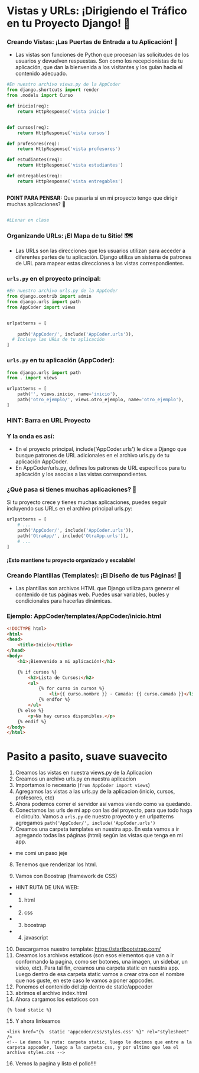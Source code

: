 # Vistas y URLs: ¡Dirigiendo el Tráfico en tu Proyecto Django! 🚦
### Creando Vistas: ¡Las Puertas de Entrada a tu Aplicación! 🚪
- Las vistas son funciones de Python que procesan las solicitudes de los usuarios y devuelven respuestas. Son como los recepcionistas de tu aplicación, que dan la bienvenida a los visitantes y los guían hacia el contenido adecuado.

```python
#En nuestro archivo views.py de la AppCoder
from django.shortcuts import render
from .models import Curso

def inicio(req):
    return HttpResponse('vista inicio')


def cursos(req):
    return HttpResponse('vista cursos')

def profesores(req):
    return HttpResponse('vista profesores')

def estudiantes(req):
    return HttpResponse('vista estudiantes')

def entregables(req):
    return HttpResponse('vista entregables')



```

**POINT PARA PENSAR:** Que pasaría si en mi proyecto tengo que dirigir muchas aplicaciones? 🤔

```python

#LLenar en clase

```


### Organizando URLs: ¡El Mapa de tu Sitio! 🗺️
- Las URLs son las direcciones que los usuarios utilizan para acceder a diferentes partes de tu aplicación. Django utiliza un sistema de patrones de URL para mapear estas direcciones a las vistas correspondientes.


### `urls.py` en el proyecto principal:

```python
#En nuestro archivo urls.py de la AppCoder
from django.contrib import admin
from django.urls import path
from AppCoder import views


urlpatterns = [
   
    path('AppCoder/', include('AppCoder.urls')),   
  # Incluye las URLs de tu aplicación
]
```

### `urls.py` en tu aplicación (AppCoder):

```python
from django.urls import path
from . import views

urlpatterns = [
    path('', views.inicio, name='inicio'),
    path('otro_ejemplo/', views.otro_ejemplo, name='otro_ejemplo'),
]
```

### HINT: Barra en URL Proyecto


### Y la onda es así:

- En el proyecto principal, include('AppCoder.urls') le dice a Django que busque patrones de URL adicionales en el archivo urls.py de tu aplicación AppCoder.
- En AppCoder/urls.py, defines los patrones de URL específicos para tu aplicación y los asocias a las vistas correspondientes.

### ¿Qué pasa si tienes muchas aplicaciones? 🤔
Si tu proyecto crece y tienes muchas aplicaciones, puedes seguir incluyendo sus URLs en el archivo principal urls.py:

```python
urlpatterns = [
    # ...
    path('AppCoder/', include('AppCoder.urls')),
    path('OtraApp/', include('OtraApp.urls')),
    # ...
]
```

#### ¡Esto mantiene tu proyecto organizado y escalable!

### Creando Plantillas (Templates): ¡El Diseño de tus Páginas! 🎨
- Las plantillas son archivos HTML que Django utiliza para generar el contenido de tus páginas web. Puedes usar variables, bucles y condicionales para hacerlas dinámicas.

### Ejemplo: AppCoder/templates/AppCoder/inicio.html

```HTML
<!DOCTYPE html>
<html>
<head>
    <title>Inicio</title>
</head>
<body>
    <h1>¡Bienvenido a mi aplicación!</h1>

    {% if cursos %}
        <h2>Lista de Cursos:</h2>
        <ul>
            {% for curso in cursos %}
                <li>{{ curso.nombre }} - Camada: {{ curso.camada }}</li>
            {% endfor %}
        </ul>
    {% else %}
        <p>No hay cursos disponibles.</p>
    {% endif %}
</body>
</html>
```
# Pasito a pasito, suave suavecito

1. Creamos las vistas en nuestra views.py de la Aplicacion
2. Creamos un archivo urls.py en nuestra aplicacion
3. Importamos lo necesario (`from AppCoder import views`)
4. Agregamos las vistas a las urls.py de la aplicacion (inicio, cursos, profesores, etc)
5. Ahora podemos correr el servidor así vamos viendo como va quedando.
6. Conectamos las urls de mi app con las del proyecto, para que todo haga el circuito. Vamos a `urls.py` de nuestro proyecto y en urlpatterns agregamos `path('AppCoder/', include('AppCoder.urls')`
7. Creamos una carpeta templates en nuestra app. En esta vamos a ir agregando todas las páginas (html) según las vistas que tenga en mi app. 
- me comi un paso jeje
8. Tenemos que renderizar los html.



9. Vamos con Boostrap (framework de CSS)
- HINT RUTA DE UNA WEB: 
- 1. html
- 2. css
- 3. boostrap
- 4. javascript 

10. Descargamos nuestro template: https://startbootstrap.com/
11. Creamos los archivos estaticos (son esos elementos que van a ir conformando la pagina, como ser botones, una imagen, un sidebar, un video, etc). Para tal fin, creamos una carpeta static en nuestra app. Luego dentro de esa carpeta static vamos a crear otra con el nombre que nos guste, en este caso le vamos a poner appcoder.
12. Ponemos el contenido del zip dentro de static/appcoder
13. abrimos el archivo index.html
14. Ahora cargamos los estaticos con 

```django
{% load static %}
```
15. Y ahora linkeamos
```django
<link href="{%  static 'appcoder/css/styles.css' %}" rel="stylesheet" />
<!-- Le damos la ruta: carpeta static, luego le decimos que entre a la carpeta appcoder, luego a la carpeta css, y por ultimo que lea el archivo styles.css -->
```
16. Vemos la pagina y listo el pollo!!!!